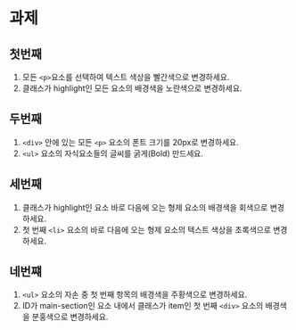 # 과제

## 첫번째

1. 모든 `<p>`요소를 선택하여 텍스트 색상을 빨간색으로 변경하세요.
2. 클래스가 highlight인 모든 요소의 배경색을 노란색으로 변경하세요.

## 두번째

1. `<div>` 안에 있는 모든 `<p>` 요소의 폰트 크기를 20px로 변경하세요.
2. `<ul>` 요소의 자식요소들의 글씨를 굵게(Bold) 만드세요.

## 세번째

1. 클래스가 highlight인 요소 바로 다음에 오는 형제 요소의 배경색을 회색으로 변경하세요.
2. 첫 번째 `<li>` 요소의 바로 다음에 오는 형제 요소의 텍스트 색상을 초록색으로 변경하세요.

## 네번쨰

1. `<ul>` 요소의 자손 중 첫 번째 항목의 배경색을 주황색으로 변경하세요.
2. ID가 main-section인 요소 내에서 클래스가 item인 첫 번째 `<div>` 요소의 배경색을 분홍색으로 변경하세요.
